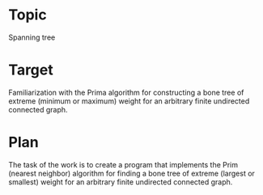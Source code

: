 # Topic

Spanning tree 

# Target

Familiarization with the Prima algorithm for constructing a bone tree of extreme (minimum or maximum) weight for an arbitrary finite undirected connected graph.

# Plan
The task of the work is to create a program that implements the Prim (nearest neighbor) algorithm
for finding a bone tree of extreme (largest or smallest) weight for an arbitrary finite undirected connected graph.
